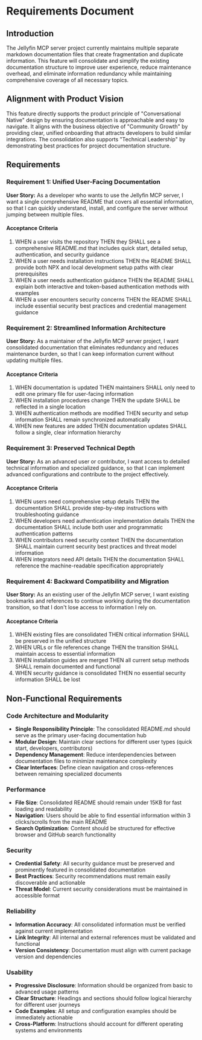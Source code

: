 # Requirements Document

## Introduction

The Jellyfin MCP server project currently maintains multiple separate markdown documentation files that create fragmentation and duplicate information. This feature will consolidate and simplify the existing documentation structure to improve user experience, reduce maintenance overhead, and eliminate information redundancy while maintaining comprehensive coverage of all necessary topics.

## Alignment with Product Vision

This feature directly supports the product principle of "Conversational Native" design by ensuring documentation is approachable and easy to navigate. It aligns with the business objective of "Community Growth" by providing clear, unified onboarding that attracts developers to build similar integrations. The consolidation also supports "Technical Leadership" by demonstrating best practices for project documentation structure.

## Requirements

### Requirement 1: Unified User-Facing Documentation

**User Story:** As a developer who wants to use the Jellyfin MCP server, I want a single comprehensive README that covers all essential information, so that I can quickly understand, install, and configure the server without jumping between multiple files.

#### Acceptance Criteria

1. WHEN a user visits the repository THEN they SHALL see a comprehensive README.md that includes quick start, detailed setup, authentication, and security guidance
2. WHEN a user needs installation instructions THEN the README SHALL provide both NPX and local development setup paths with clear prerequisites
3. WHEN a user needs authentication guidance THEN the README SHALL explain both interactive and token-based authentication methods with examples
4. WHEN a user encounters security concerns THEN the README SHALL include essential security best practices and credential management guidance

### Requirement 2: Streamlined Information Architecture

**User Story:** As a maintainer of the Jellyfin MCP server project, I want consolidated documentation that eliminates redundancy and reduces maintenance burden, so that I can keep information current without updating multiple files.

#### Acceptance Criteria

1. WHEN documentation is updated THEN maintainers SHALL only need to edit one primary file for user-facing information
2. WHEN installation procedures change THEN the update SHALL be reflected in a single location
3. WHEN authentication methods are modified THEN security and setup information SHALL remain synchronized automatically
4. WHEN new features are added THEN documentation updates SHALL follow a single, clear information hierarchy

### Requirement 3: Preserved Technical Depth

**User Story:** As an advanced user or contributor, I want access to detailed technical information and specialized guidance, so that I can implement advanced configurations and contribute to the project effectively.

#### Acceptance Criteria

1. WHEN users need comprehensive setup details THEN the documentation SHALL provide step-by-step instructions with troubleshooting guidance
2. WHEN developers need authentication implementation details THEN the documentation SHALL include both user and programmatic authentication patterns
3. WHEN contributors need security context THEN the documentation SHALL maintain current security best practices and threat model information
4. WHEN integrators need API details THEN the documentation SHALL reference the machine-readable specification appropriately

### Requirement 4: Backward Compatibility and Migration

**User Story:** As an existing user of the Jellyfin MCP server, I want existing bookmarks and references to continue working during the documentation transition, so that I don't lose access to information I rely on.

#### Acceptance Criteria

1. WHEN existing files are consolidated THEN critical information SHALL be preserved in the unified structure
2. WHEN URLs or file references change THEN the transition SHALL maintain access to essential information
3. WHEN installation guides are merged THEN all current setup methods SHALL remain documented and functional
4. WHEN security guidance is consolidated THEN no essential security information SHALL be lost

## Non-Functional Requirements

### Code Architecture and Modularity
- **Single Responsibility Principle**: The consolidated README.md should serve as the primary user-facing documentation hub
- **Modular Design**: Maintain clear sections for different user types (quick start, developers, contributors)
- **Dependency Management**: Reduce interdependencies between documentation files to minimize maintenance complexity
- **Clear Interfaces**: Define clean navigation and cross-references between remaining specialized documents

### Performance
- **File Size**: Consolidated README should remain under 15KB for fast loading and readability
- **Navigation**: Users should be able to find essential information within 3 clicks/scrolls from the main README
- **Search Optimization**: Content should be structured for effective browser and GitHub search functionality

### Security
- **Credential Safety**: All security guidance must be preserved and prominently featured in consolidated documentation
- **Best Practices**: Security recommendations must remain easily discoverable and actionable
- **Threat Model**: Current security considerations must be maintained in accessible format

### Reliability
- **Information Accuracy**: All consolidated information must be verified against current implementation
- **Link Integrity**: All internal and external references must be validated and functional
- **Version Consistency**: Documentation must align with current package version and dependencies

### Usability
- **Progressive Disclosure**: Information should be organized from basic to advanced usage patterns
- **Clear Structure**: Headings and sections should follow logical hierarchy for different user journeys
- **Code Examples**: All setup and configuration examples should be immediately actionable
- **Cross-Platform**: Instructions should account for different operating systems and environments
